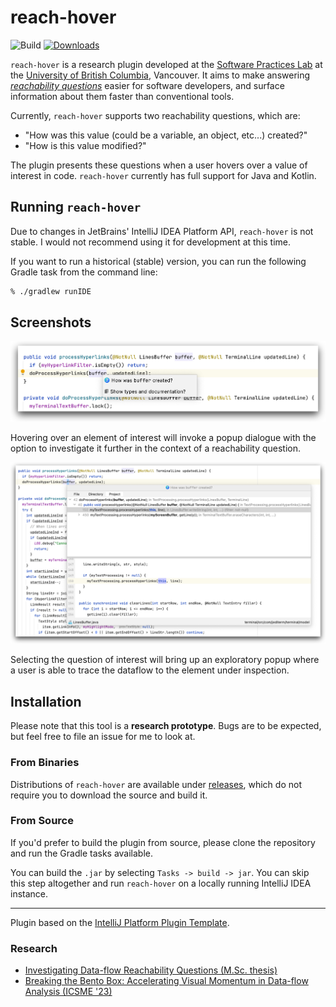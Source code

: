 # reach-hover

![Build](https://github.com/jyoo980/reach-hover/workflows/Build/badge.svg)
[![Downloads](https://img.shields.io/jetbrains/plugin/d/18950-reach-hover.svg)](https://plugins.jetbrains.com/plugin/18950-reach-hover)

<!-- Plugin description -->

`reach-hover` is a research plugin developed at the
[Software Practices Lab](https://spl.cs.ubc.ca) at the
[University of British Columbia](https://www.ubc.ca), Vancouver.
It aims to make answering 
*[reachability questions](https://cs.gmu.edu/~tlatoza/papers/icse2010.pdf)*
easier for software developers, and surface information about them faster than
conventional tools.

Currently, `reach-hover` supports two reachability questions, which are:

  * "How was this value (could be a variable, an object, etc...) created?"
  * "How is this value modified?"

The plugin presents these questions when a user hovers over a value of interest in code. `reach-hover` currently has
full support for Java and Kotlin.

## Running `reach-hover`

Due to changes in JetBrains' IntelliJ IDEA Platform API, `reach-hover` is
not stable.
I would not recommend using it for development at this time.


If you want to run a historical (stable) version, you can run the following
Gradle task from the command line:

```sh
% ./gradlew runIDE
```

<!-- Plugin description end -->

## Screenshots

<p>
<img src = "./assets/hover.png">
</p>
<p>
Hovering over an element of interest will invoke a popup dialogue with the option to investigate it further in the 
context of a reachability question.
</p>

<p>
<img src = "./assets/popup.png">
</p>
<p>
Selecting the question of interest will bring up an exploratory popup where a user is able to trace the dataflow to
the element under inspection.
</p>

## Installation

Please note that this tool is a **research prototype**. Bugs are to be expected,
but feel free to file an issue for me to look at.

### From Binaries

Distributions of `reach-hover` are available under
[releases](https://github.com/jyoo980/reach-hover/releases), which do not
require you to download the source and build it.

### From Source

If you'd prefer to build the plugin from source, please clone the repository
and run the Gradle tasks available.

You can build the `.jar` by selecting `Tasks -> build -> jar`. You can skip
this step altogether and run `reach-hover` on a locally running IntelliJ IDEA
instance.

---
Plugin based on the [IntelliJ Platform Plugin Template][template].

[template]: https://github.com/JetBrains/intellij-platform-plugin-template

### Research

- [Investigating Data-flow Reachability Questions (M.Sc. thesis)](https://open.library.ubc.ca/soa/cIRcle/collections/ubctheses/24/items/1.0421073?o=0)
- [Breaking the Bento Box: Accelerating Visual Momentum in Data-flow Analysis (ICSME '23)](https://homes.cs.washington.edu/~jmsy/pubs/breaking-the-bento-box-icsme2023-abstract.html)
